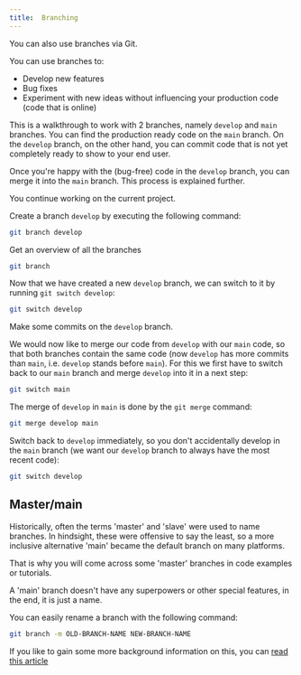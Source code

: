 ```yaml
---
title:  Branching
---
```


You can also use branches via Git.

You can use branches to:

- Develop new features
- Bug fixes
- Experiment with new ideas without influencing your production code (code that is online)

This is a walkthrough to work with 2 branches, namely `develop` and `main` branches. You can find the production ready code on the `main` branch. On the `develop` branch, on the other hand, you can commit code that is not yet completely ready to show to your end user.

Once you're happy with the (bug-free) code in the `develop` branch, you can merge it into the `main` branch. This process is explained further.

You continue working on the current project.

Create a branch `develop` by executing the following command:

```bash
git branch develop
```

Get an overview of all the branches

```bash
git branch
```

Now that we have created a new `develop` branch, we can switch to it by running `git switch develop`:

```bash
git switch develop
```

Make some commits on the `develop` branch.

We would now like to merge our code from `develop` with our `main` code, so that both branches contain the same code (now `develop` has more commits than `main`, i.e. `develop` stands before `main`). For this we first have to switch back to our `main` branch and merge `develop` into it in a next step:

```bash
git switch main
```

The merge of `develop` in `main` is done by the `git merge` command:

```bash
git merge develop main
```

Switch back to `develop` immediately, so you don't accidentally develop in the `main` branch (we want our `develop` branch to always have the most recent code):

```bash
git switch develop
```

## Master/main

Historically, often the terms 'master' and 'slave' were used to name branches. In hindsight, these were offensive to say the least, so a more inclusive alternative 'main' became the default branch on many platforms.

That is why you will come across some 'master' branches in code examples or tutorials.

A 'main' branch doesn't have any superpowers or other special features, in the end, it is just a name.

You can easily rename a branch with the following command:

```bash
git branch -m OLD-BRANCH-NAME NEW-BRANCH-NAME
```

If you like to gain some more background information on this, you can [read this article](https://www.theserverside.com/feature/Why-GitHub-renamed-its-master-branch-to-main)
